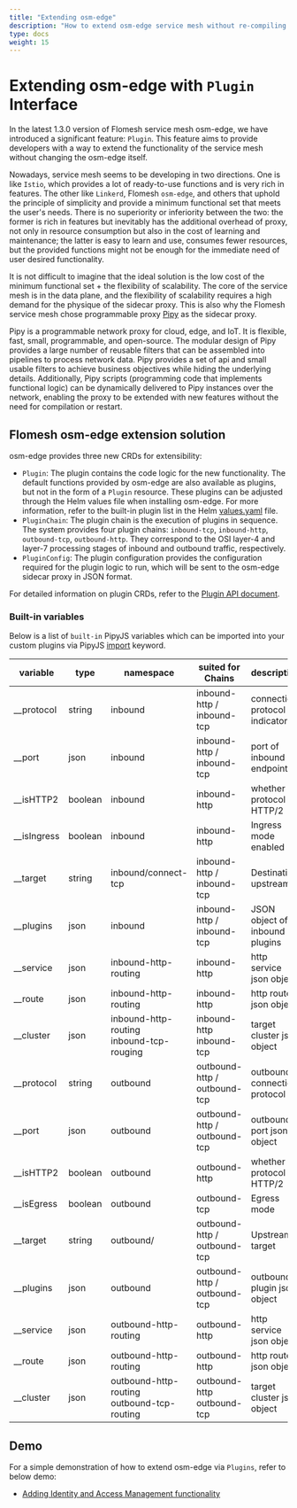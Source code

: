 ```yaml
---
title: "Extending osm-edge"
description: "How to extend osm-edge service mesh without re-compiling it"
type: docs
weight: 15
---
```


# Extending osm-edge with `Plugin` Interface

In the latest 1.3.0 version of Flomesh service mesh osm-edge, we have introduced a significant feature: `Plugin`. This feature aims to provide developers with a way to extend the functionality of the service mesh without changing the osm-edge itself.

Nowadays, service mesh seems to be developing in two directions. One is like `Istio`, which provides a lot of ready-to-use functions and is very rich in features. The other like `Linkerd`, Flomesh `osm-edge`, and others that uphold the principle of simplicity and provide a minimum functional set that meets the user's needs. There is no superiority or inferiority between the two: the former is rich in features but inevitably has the additional overhead of proxy, not only in resource consumption but also in the cost of learning and maintenance; the latter is easy to learn and use, consumes fewer resources, but the provided functions might not be enough for the immediate need of user desired functionality.

It is not difficult to imagine that the ideal solution is the low cost of the minimum functional set + the flexibility of scalability. The core of the service mesh is in the data plane, and the flexibility of scalability requires a high demand for the physique of the sidecar proxy. This is also why the Flomesh service mesh chose programmable proxy [Pipy](https://flomesh.io/pipy) as the sidecar proxy.

Pipy is a programmable network proxy for cloud, edge, and IoT. It is flexible, fast, small, programmable, and open-source. The modular design of Pipy provides a large number of reusable filters that can be assembled into pipelines to process network data. Pipy provides a set of api and small usable filters to achieve business objectives while hiding the underlying details. Additionally, Pipy scripts (programming code that implements functional logic) can be dynamically delivered to Pipy instances over the network, enabling the proxy to be extended with new features without the need for compilation or restart.

## Flomesh osm-edge extension solution

osm-edge provides three new CRDs for extensibility:

- `Plugin`: The plugin contains the code logic for the new functionality. The default functions provided by osm-edge are also available as plugins, but not in the form of a `Plugin` resource. These plugins can be adjusted through the Helm values file when installing osm-edge. For more information, refer to the built-in plugin list in the Helm [values.yaml](https://github.com/flomesh-io/osm-edge/blob/45b05bd39dc0e8d1c28460622a4be2f92abdf28f/charts/osm/values.yaml#L84) file.
- `PluginChain`: The plugin chain is the execution of plugins in sequence. The system provides four plugin chains: `inbound-tcp`, `inbound-http`, `outbound-tcp`, `outbound-http`. They correspond to the OSI layer-4 and layer-7 processing stages of inbound and outbound traffic, respectively.
- `PluginConfig`: The plugin configuration provides the configuration required for the plugin logic to run, which will be sent to the osm-edge sidecar proxy in JSON format.

For detailed information on plugin CRDs, refer to the [Plugin API document](/docs/api_reference/plugin/).

### Built-in variables

Below is a list of `built-in` PipyJS variables which can be imported into your custom plugins via PipyJS [import](https://flomesh.io/pipy/docs/en/reference/api/Configuration/import) keyword.

| variable        | type    | namespace                                          | suited for Chains                     | description                          |
| ----------- | ------- | --------------------------------------------- | ----------------------------- | --------------------------- |
| __protocol  | string  | inbound                                       | inbound-http / inbound-tcp    | connection protocol indicator                         |
| __port      | json    | inbound                                       | inbound-http / inbound-tcp    | port of inbound endpoint         |
| __isHTTP2   | boolean | inbound                                       | inbound-http                  | whether protocol is HTTP/2               |
| __isIngress | boolean | inbound                                       | inbound-http                  | Ingress mode enabled              |
| __target    | string  | inbound/connect-tcp                           | inbound-http / inbound-tcp    | Destination upstream                      |
| __plugins   | json    | inbound                                       | inbound-http / inbound-tcp    | JSON object of inbound plugins     |
| __service   | json    | inbound-http-routing                          | inbound-http                  | http service json object            |
| __route     | json    | inbound-http-routing                          | inbound-http                  | http route json object            |
| __cluster   | json    | inbound-http-routing<br>inbound-tcp-rouging   | inbound-http<br>inbound-tcp   | target cluster json object |
| __protocol  | string  | outbound                                      | outbound-http / outbound-tcp  | outbound connection protocol                        |
| __port      | json    | outbound                                      | outbound-http / outbound-tcp  | outbound port json object        |
| __isHTTP2   | boolean | outbound                                      | outbound-http                 | whether protocol is HTTP/2               |
| __isEgress  | boolean | outbound                                      | outbound-tcp                  | Egress mode               |
| __target    | string  | outbound/                                     | outbound-http / outbound-tcp  | Upstream target                      |
| __plugins   | json    | outbound                                      | outbound-http / outbound-tcp  | outbound plugin json object    |
| __service   | json    | outbound-http-routing                         | outbound-http                 | http service json object            |
| __route     | json    | outbound-http-routing                         | outbound-http                 | http route json object           |
| __cluster   | json    | outbound-http-routing<br>outbound-tcp-routing | outbound-http<br>outbound-tcp | target cluster json object |


## Demo

For a simple demonstration of how to extend osm-edge via `Plugins`, refer to below demo:

* [Adding Identity and Access Management functionality](/docs/demos/plugin_iam_demo)
